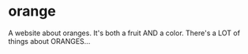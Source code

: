 # orange
A website about oranges. It's both a fruit AND a color. There's a LOT of things about ORANGES...

